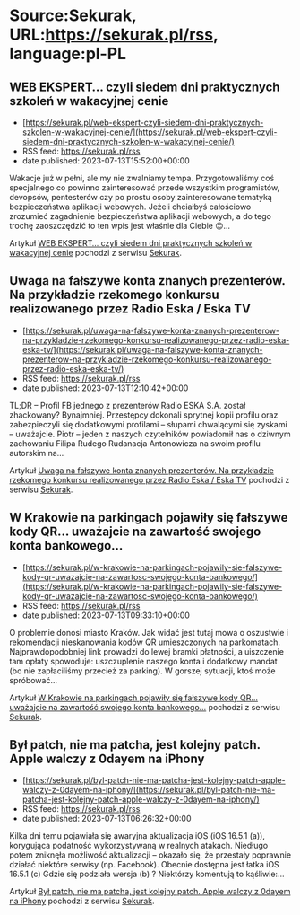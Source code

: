 # Source:Sekurak, URL:https://sekurak.pl/rss, language:pl-PL

## WEB EKSPERT… czyli siedem dni praktycznych szkoleń w wakacyjnej cenie
 - [https://sekurak.pl/web-ekspert-czyli-siedem-dni-praktycznych-szkolen-w-wakacyjnej-cenie/](https://sekurak.pl/web-ekspert-czyli-siedem-dni-praktycznych-szkolen-w-wakacyjnej-cenie/)
 - RSS feed: https://sekurak.pl/rss
 - date published: 2023-07-13T15:52:00+00:00

<p>Wakacje już w pełni, ale my nie zwalniamy tempa. Przygotowaliśmy coś specjalnego co powinno zainteresować przede wszystkim programistów, devopsów, pentesterów czy po prostu osoby zainteresowane tematyką bezpieczeństwa aplikacji webowych. Jeżeli chciałbyś całościowo zrozumieć zagadnienie bezpieczeństwa aplikacji webowych, a do tego trochę zaoszczędzić to ten wpis jest właśnie dla Ciebie 😊...</p>
<p>Artykuł <a href="https://sekurak.pl/web-ekspert-czyli-siedem-dni-praktycznych-szkolen-w-wakacyjnej-cenie/" rel="nofollow">WEB EKSPERT… czyli siedem dni praktycznych szkoleń w wakacyjnej cenie</a> pochodzi z serwisu <a href="https://sekurak.pl" rel="nofollow">Sekurak</a>.</p>

## Uwaga na fałszywe konta znanych prezenterów. Na przykładzie rzekomego konkursu realizowanego przez Radio Eska / Eska TV
 - [https://sekurak.pl/uwaga-na-falszywe-konta-znanych-prezenterow-na-przykladzie-rzekomego-konkursu-realizowanego-przez-radio-eska-eska-tv/](https://sekurak.pl/uwaga-na-falszywe-konta-znanych-prezenterow-na-przykladzie-rzekomego-konkursu-realizowanego-przez-radio-eska-eska-tv/)
 - RSS feed: https://sekurak.pl/rss
 - date published: 2023-07-13T12:10:42+00:00

<p>TL;DR &#8211; Profil FB jednego z prezenterów Radio ESKA S.A. został zhackowany? Bynajmniej. Przestępcy dokonali sprytnej kopii profilu oraz zabezpieczyli się dodatkowymi profilami &#8211; słupami chwalącymi się zyskami &#8211; uważajcie. Piotr &#8211; jeden z naszych czytelników powiadomił nas o dziwnym zachowaniu Filipa Rudego Rudanacja Antonowicza na swoim profilu autorskim na...</p>
<p>Artykuł <a href="https://sekurak.pl/uwaga-na-falszywe-konta-znanych-prezenterow-na-przykladzie-rzekomego-konkursu-realizowanego-przez-radio-eska-eska-tv/" rel="nofollow">Uwaga na fałszywe konta znanych prezenterów. Na przykładzie rzekomego konkursu realizowanego przez Radio Eska / Eska TV</a> pochodzi z serwisu <a href="https://sekurak.pl" rel="nofollow">Sekurak</a>.</p>

## W Krakowie na parkingach pojawiły się fałszywe kody QR… uważajcie na zawartość swojego konta bankowego…
 - [https://sekurak.pl/w-krakowie-na-parkingach-pojawily-sie-falszywe-kody-qr-uwazajcie-na-zawartosc-swojego-konta-bankowego/](https://sekurak.pl/w-krakowie-na-parkingach-pojawily-sie-falszywe-kody-qr-uwazajcie-na-zawartosc-swojego-konta-bankowego/)
 - RSS feed: https://sekurak.pl/rss
 - date published: 2023-07-13T09:33:10+00:00

<p>O problemie donosi miasto Kraków. Jak widać jest tutaj mowa o oszustwie i rekomendacji nieskanowania kodów QR umieszczonych na parkomatach. Najprawdopodobniej link prowadzi do lewej bramki płatności, a uiszczenie tam opłaty spowoduje: uszczuplenie naszego konta i dodatkowy mandat (bo nie zapłaciliśmy przecież za parking). W gorszej sytuacji, ktoś może spróbować...</p>
<p>Artykuł <a href="https://sekurak.pl/w-krakowie-na-parkingach-pojawily-sie-falszywe-kody-qr-uwazajcie-na-zawartosc-swojego-konta-bankowego/" rel="nofollow">W Krakowie na parkingach pojawiły się fałszywe kody QR&#8230; uważajcie na zawartość swojego konta bankowego&#8230;</a> pochodzi z serwisu <a href="https://sekurak.pl" rel="nofollow">Sekurak</a>.</p>

## Był patch, nie ma patcha, jest kolejny patch. Apple walczy z 0dayem na iPhony
 - [https://sekurak.pl/byl-patch-nie-ma-patcha-jest-kolejny-patch-apple-walczy-z-0dayem-na-iphony/](https://sekurak.pl/byl-patch-nie-ma-patcha-jest-kolejny-patch-apple-walczy-z-0dayem-na-iphony/)
 - RSS feed: https://sekurak.pl/rss
 - date published: 2023-07-13T06:26:32+00:00

<p>Kilka dni temu pojawiała się awaryjna aktualizacja iOS (iOS 16.5.1 (a)), korygująca podatność wykorzystywaną w realnych atakach. Niedługo potem zniknęła możliwość aktualizacji &#8211; okazało się, że przestały poprawnie działać niektóre serwisy (np. Facebook). Obecnie dostępna jest łatka iOS 16.5.1 (c) Gdzie się podziała wersja (b) ? Niektórzy komentują to kąśliwie:...</p>
<p>Artykuł <a href="https://sekurak.pl/byl-patch-nie-ma-patcha-jest-kolejny-patch-apple-walczy-z-0dayem-na-iphony/" rel="nofollow">Był patch, nie ma patcha, jest kolejny patch. Apple walczy z 0dayem na iPhony</a> pochodzi z serwisu <a href="https://sekurak.pl" rel="nofollow">Sekurak</a>.</p>

